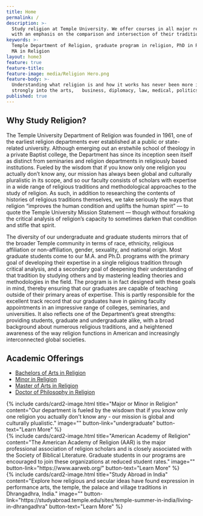 ```yaml
---
title: Home
permalink: /
description: >-
  Study religion at Temple University. We offer courses in all major religions,
  with an emphasis on the comparison and intersection of their traditions.
keywords: >-
  Temple Department of Religion, graduate program in religion, PhD in Religion,
  MA in Religion 
layout: home3
feature: true
feature-title: 
feature-image: media/Religion Hero.png
feature-body: >-
  Understanding what religion is and how it works has never been more important. Religious worldviews factor
  strongly into the arts,   business, diplomacy, law, medical, politics, practice and public health.
published: true
---
```

## Why Study Religion?
The Temple University Department of Religion was founded in 1961, one of the earliest religion departments ever established at a public or state-related university. Although emerging out an erstwhile school of theology in a private Baptist college, the Department has since its inception seen itself as distinct from seminaries and religion departments in religiously based institutions. Fueled by the wisdom that if you know only one religion you actually don’t know any, our mission has always been global and culturally pluralistic in its scope, and so our faculty consists of scholars with expertise in a wide range of religious traditions and methodological approaches to the study of religion. As such, in addition to researching the contents of histories of religious traditions themselves, we take seriously the ways that religion “improves the human condition and uplifts the human spirit” — to quote the Temple University Mission Statement — though without forsaking the critical analysis of religion’s capacity to sometimes darken that condition and stifle that spirit.

The diversity of our undergraduate and graduate students mirrors that of the broader Temple community in terms of race, ethnicity, religious affiliation or non-affiliation, gender, sexuality, and national origin. Most graduate students come to our M.A. and Ph.D. programs with the primary goal of developing their expertise in a single religious tradition through critical analysis, and a secondary goal of deepening their understanding of that tradition by studying others and by mastering leading theories and methodologies in the field. The program is in fact designed with these goals in mind, thereby ensuring that our graduates are capable of teaching outside of their primary areas of expertise. This is partly responsible for the excellent track record that our graduates have in gaining faculty appointments in an impressive range of colleges, seminaries, and universities. It also reflects one of the Department’s great strengths: providing students, graduate and undergraduate alike, with a broad background about numerous religious traditions, and a heightened awareness of the way religion functions in American and increasingly interconnected global societies.

## Academic Offerings
- [Bachelors of Arts in Religion](http://bulletin.temple.edu/undergraduate/liberal-arts/religion/ba-religion/)
- [Minor in Religion](http://bulletin.temple.edu/undergraduate/liberal-arts/religion/minor-religion/)
- [Master of Arts in Religion](http://bulletin.temple.edu/graduate/scd/cla/religion-ma/)
- [Doctor of Philosophy in Religion](http://bulletin.temple.edu/graduate/scd/cla/religion-phd/)

<div class="row row-wide">
  <div class="col m12 l4">{% include cards/card2-image.html
    title="Major or Minor in Religion"
    content="Our department is fueled by the wisdown that if you know only one religion you actually don't know any - our mission is global and culturally plualistic."
    image=""
    button-link="undergraduate"
    button-text="Learn More" %}
  </div>
  <div class="row row-wide">
    <div class="col m12 l4">{% include cards/card2-image.html
      title="American Academy of Religion"
      content="The American Academy of Religion (AAR) is the major professional association of religion scholars and is closely associated with the Society of Biblical Literature. Graduate students in our programs are encouraged to join these organizations at reduced student rates."
      image=""
      button-link="https://www.aarweb.org/"
      button-text="Learn More" %}
    </div>
    <div class="row row-wide">
      <div class="col m12 l4">{% include cards/card2-image.html
        title="Study Abroad in India"
        content="Explore how religious and secular ideas have found expression in performance arts, the temple, the palace and village traditions in Dhrangadhra, India."
        image=""
        button-link="https://studyabroad.temple.edu/sites/temple-summer-in-india/living-in-dhrangadhra"
        button-text="Learn More" %}
      </div>
</div>
